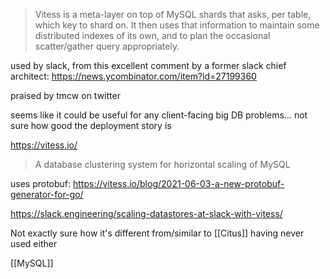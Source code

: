 > Vitess is a meta-layer on top of MySQL shards that asks, per table, which key to shard on. It then uses that information to maintain some distributed indexes of its own, and to plan the occasional scatter/gather query appropriately.

used by slack, from this excellent comment by a former slack chief architect: https://news.ycombinator.com/item?id=27199360

praised by tmcw on twitter

seems like it could be useful for any client-facing big DB problems... not sure how good the deployment story is

https://vitess.io/

> A database clustering system for horizontal scaling of MySQL

uses protobuf: https://vitess.io/blog/2021-06-03-a-new-protobuf-generator-for-go/

https://slack.engineering/scaling-datastores-at-slack-with-vitess/

Not exactly sure how it's different from/similar to [[Citus]] having never used either

[[MySQL]]
